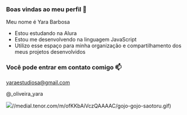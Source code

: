 ### Boas vindas ao meu perfil 🖤

Meu nome é Yara Barbosa

- Estou estudando na Alura
- Estou me desenvolvendo na linguagem JavaScript
- Utilizo esse espaço para minha organização e compartilhamento dos meus projetos desenvolvidos

### Você pode entrar em contato comigo 📫

yaraestudiosa@gmail.com

@_oliveira_yara

![](https:)//medial.tenor.com/m/ofKKbAiVczQAAAAC/gojo-gojo-saotoru.gif)
